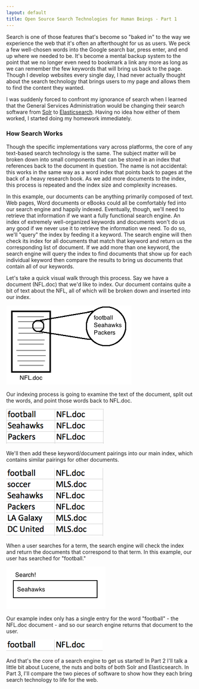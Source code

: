 ```yaml
---
layout: default
title: Open Source Search Technologies for Human Beings - Part 1
---
```


Search is one of those features that's become so "baked in" to the way we experience the web that it's often an afterthought for us as users. We peck a few well-chosen words into the Google search bar, press enter, and end up where we needed to be. It's become a mental backup system to the point that we no longer even need to bookmark a link any more as long as we can remember the few keywords that will bring us back to the page. Though I develop websites every single day, I had never actually thought about the search technology that brings users to my page and allows them to find the content they wanted.

I was suddenly forced to confront my ignorance of search when I learned that the General Services Administration would be changing their search software from [Solr](https://lucene.apache.org/solr/) to [Elasticsearch](http://www.elasticsearch.org/). Having no idea how either of them worked, I started doing my homework immediately. 

### How Search Works

Though the specific implementations vary across platforms, the core of any text-based search technology is the same. The subject matter will be broken down into small components that can be stored in an index that references back to the document in question. The name is not accidental: this works in the same way as a word index that points back to pages at the back of a heavy research book. As we add more documents to the index, this process is repeated and the index size and complexity increases. 

In this example, our documents can be anything primarily composed of text. Web pages, Word documents or eBooks could all be comfortably fed into our search engine and happily indexed. Eventually, though, we'll need to retrieve that information if we want a fully functional search engine. An index of extremely well-organized keywords and documents won't do us any good if we never use it to retrieve the information we need. To do so, we'll "query" the index by feeding it a keyword. The search engine will then check its index for all documents that match that keyword and return us the corresponding list of document. If we add more than one keyword, the search engine will query the index to find documents that show up for each individual keyword then compare the results to bring us documents that contain all of our keywords. 

Let's take a quick visual walk through this process. Say we have a document (NFL.doc) that we'd like to index. Our document contains quite a bit of text about the NFL, all of which will be broken down and inserted into our index.

![Picture of a document that contains text about the NFL](/images/NFLdoc.png)

Our indexing process is going to examine the text of the document, split out the words, and point those words back to NFL.doc.

![Table of keywords that all correspond back to NFL.doc](/images/index1.png)

We'll then add these keyword/document pairings into our main index, which contains similar pairings for other documents.

![Table of keyword/document pairings that contains NFL and MLS references](/images/index2.png)

When a user searches for a term, the search engine will check the index and return the documents that correspond to that term. In this example, our user has searched for "football."

![Input box prompting user to search. The user has entered "football" into the input box.](/images/search.png)

Our example index only has a single entry for the word "football" - the NFL.doc document - and so our search engine returns that document to the user.

![Table showing a single keyword/document pairing that matches the word football with NFL.doc](/images/single_search_result.png)

And that's the core of a search engine to get us started! In Part 2 I'll talk a little bit about Lucene, the nuts and bolts of both Solr and Elasticsearch. In Part 3, I'll compare the two pieces of software to show how they each bring search technology to life for the web. 